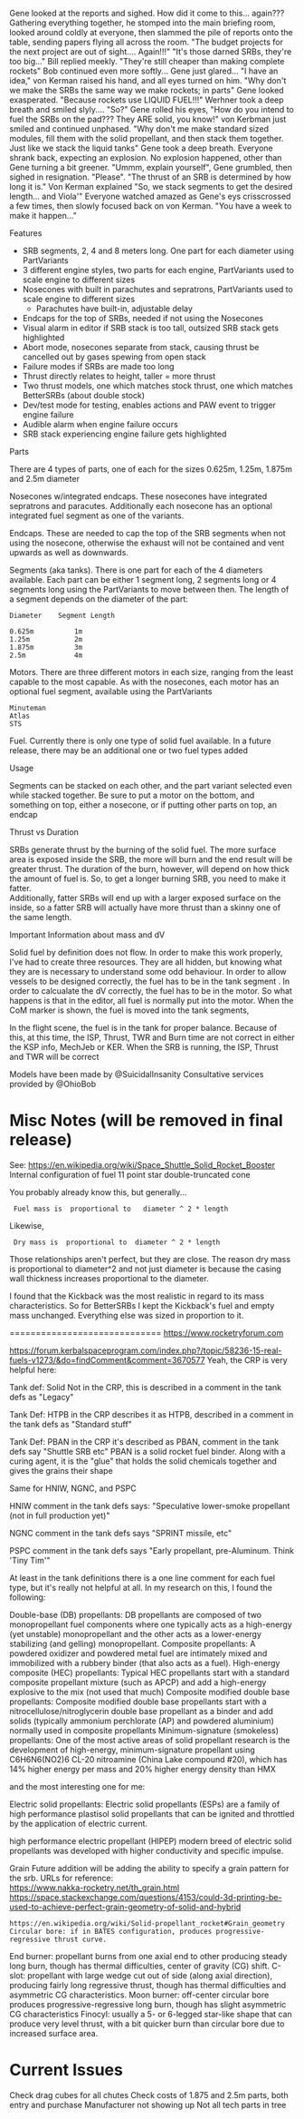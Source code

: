 
Gene looked at the reports and sighed. How did it come to this... again???
Gathering everything together, he stomped into the main briefing room, looked around coldly at everyone, then slammed the pile of reports onto the table, sending papers flying all across the room.
"The budget projects for the next project are out of sight.... Again!!!"
"It's those darned SRBs, they're too big..." Bill replied meekly.
"They're still cheaper than making complete rockets" Bob continued even more softly...
Gene just glared...
"I have an idea," von Kerman raised his hand, and all eyes turned on him. "Why don't we make the SRBs the same way we make rockets; in parts"
Gene looked exasperated. "Because rockets use LIQUID FUEL!!!"
Werhner took a deep breath and smiled slyly....
"So?"
Gene rolled his eyes, "How do you intend to fuel the SRBs on the pad???  They ARE solid, you know!"
von Kerbman just smiled and continued unphased.
"Why don't me make standard sized modules, fill them with the solid propellant, and then stack them together. Just like we stack the liquid tanks"
Gene took a deep breath.  Everyone shrank back, expecting an explosion.  No explosion happened, other than Gene turning a bit greener.
"Ummm, explain yourself", Gene grumbled, then sighed in resignation. "Please".
"The thrust of an SRB is determined by how long it is." Von Kerman explained  "So, we stack segments to get the desired length... and Viola'"
Everyone watched amazed as Gene's eys crisscrossed a few times, then slowly focused back on von Kerman.
"You have a week to make it happen..." 


Features

* SRB segments, 2, 4 and 8 meters long.  One part for each diameter using PartVariants
* 3 different engine styles, two parts for each engine, PartVariants used to scale engine to different sizes
* Nosecones with built in parachutes and sepratrons, PartVariants used to scale engine to different sizes
	* Parachutes have built-in, adjustable delay
* Endcaps for the top of SRBs, needed if not using the Nosecones
* Visual alarm in editor if SRB stack is too tall, outsized SRB stack gets highlighted
* Abort mode, nosecones separate from stack, causing thrust be cancelled out by gases spewing from open stack
* Failure modes if SRBs are made too long
* Thrust directly relates to height, taller = more thrust
* Two thrust models, one which matches stock thrust, one which matches BetterSRBs (about double stock)
* Dev/test mode for testing, enables actions and PAW event to trigger engine failure
* Audible alarm when engine failure occurs
* SRB stack experiencing engine failure gets highlighted

Parts

There are 4 types of parts, one of each for the sizes 0.625m, 1.25m, 1.875m and 2.5m diameter

Nosecones w/integrated endcaps.  These nosecones have integrated sepratrons and paracutes.  Additionally each nosecone has an optional integrated fuel segment as one of the variants.

Endcaps.  These are needed to cap the top of the SRB segments when not using the nosecone, otherwise the exhaust will not be contained and vent upwards as well as downwards.

Segments (aka tanks).  There is one part for each of the 4 diameters available.  Each part can be either 1 segment long, 2 segments long or 4 segments long using the PartVariants to move between then.  The length of a segment depends on the diameter of the part:

	Diameter	Segment Length

	0.625m			1m
	1.25m			2m
	1.875m			3m
	2.5m			4m

Motors.  There are three different motors in each size, ranging from the least capable to the most capable.  As with the nosecones, each motor has an optional fuel segment, available using the PartVariants
	
	Minuteman 
	Atlas
	STS

Fuel.  Currently there is only one type of solid fuel available.  In a future release, there may be an additional one or two fuel types added

Usage

Segments can be stacked on each other, and the part variant selected even while stacked together.  Be sure to put a motor on the bottom, and something on top, either a nosecone, or if putting other parts on top, an endcap

Thrust vs Duration

SRBs generate thrust by the burning of the solid fuel.  The more surface area is exposed inside the SRB, the more will burn and the end result will be greater thrust.
The duration of the burn, however, will depend on how thick the amount of fuel is.  So, to get a longer burning SRB, you need to make it fatter.  
Additionally, fatter SRBs will end up with a larger exposed surface on the inside, so a fatter SRB will actually have  more thrust than a skinny one of the same length.


Important Information about mass and dV

Solid fuel by definition does not flow.  In order to make this work properly, I've had to create three resources.  They are all hidden, but knowing what they are is necessary to understand some odd behaviour.
In order to allow vessels to be designed correctly, the fuel has to be in the tank segment .  In order to calcualate the dV correctly, the fuel has to be in the motor.
So what happens is that in the editor, all fuel is normally put into the motor.  When the CoM marker is shown, the fuel is moved into the tank segments,

In the flight scene, the fuel is in the tank for proper balance.  Because of this, at this time, the ISP, Thrust, TWR and Burn time are not correct in either the KSP info, MechJeb or KER.  When the SRB is running, the ISP, Thrust and TWR will be correct


Models have been made by @SuicidalInsanity
Consultative services provided by @OhioBob

Misc Notes (will be removed in final release)
=============================================

See: https://en.wikipedia.org/wiki/Space_Shuttle_Solid_Rocket_Booster
	Internal configuration of fuel
		11 point star
		double-truncated cone

You probably already know this, but generally...

     Fuel mass is  proportional to   diameter ^ 2 * length

Likewise,

     Dry mass is  proportional to  diameter ^ 2 * length

Those relationships aren't perfect, but they are close.  The reason dry mass is proportional to diameter^2 and not just diameter is because the casing wall thickness increases proportional to the diameter.

I found that the Kickback was the most realistic in regard to its mass characteristics.  So for BetterSRBs I kept the Kickback's fuel and empty mass unchanged.  Everything else was sized in proportion to it.

=============================
https://www.rocketryforum.com


https://forum.kerbalspaceprogram.com/index.php?/topic/58236-15-real-fuels-v1273/&do=findComment&comment=3670577
Yeah, the CRP is very helpful here:

Tank def: Solid         Not in the CRP, this is described in a comment in the tank defs as "Legacy"

Tank Def:  HTPB       in the CRP describes it as HTPB, described in a comment in the tank defs as "Standard stuff"

Tank Def: PBAN        in the CRP it's described as PBAN, comment in the tank defs say "Shuttle SRB etc"
PBAN is a solid rocket fuel binder. Along with a curing agent, it is the "glue" that holds the solid chemicals together and gives the grains their shape
 

Same for HNIW, NGNC, and PSPC

HNIW comment in the tank defs says: "Speculative lower-smoke propellant (not in full production yet)"

NGNC comment in the tank defs says "SPRINT missile, etc"

PSPC comment in the tank defs says "Early propellant, pre-Aluminum. Think 'Tiny Tim'"


At least in the tank definitions there is a one line comment for each fuel type, but it's really not helpful at all. In my research on this, I found the following:

Double-base (DB) propellants: DB propellants are composed of two monopropellant fuel components where one typically acts as a high-energy (yet unstable) monopropellant and the other acts as a lower-energy stabilizing (and gelling) monopropellant.
Composite propellants: A powdered oxidizer and powdered metal fuel are intimately mixed and immobilized with a rubbery binder (that also acts as a fuel).
High-energy composite (HEC) propellants: Typical HEC propellants start with a standard composite propellant mixture (such as APCP) and add a high-energy explosive to the mix (not used that much)
Composite modified double base propellants: Composite modified double base propellants start with a nitrocellulose/nitroglycerin double base propellant as a binder and add solids (typically ammonium perchlorate (AP) and powdered aluminium) normally used in composite propellants
Minimum-signature (smokeless) propellants: One of the most active areas of solid propellant research is the development of high-energy, minimum-signature propellant using C6H6N6(NO2)6 CL-20 nitroamine (China Lake compound #20), which has 14% higher energy per mass and 20% higher energy density than HMX

and the most interesting one for me:

Electric solid propellants: Electric solid propellants (ESPs) are a family of high performance plastisol solid propellants that can be ignited and throttled by the application of electric current.

high performance electric propellant (HIPEP)  modern breed of electric solid propellants was developed with higher conductivity and specific impulse.


Grain
Future addition will be adding the ability to specify a grain pattern for the srb.
URLs for reference:  
	https://www.nakka-rocketry.net/th_grain.html
	https://space.stackexchange.com/questions/4153/could-3d-printing-be-used-to-achieve-perfect-grain-geometry-of-solid-and-hybrid

	https://en.wikipedia.org/wiki/Solid-propellant_rocket#Grain_geometry
	Circular bore: if in BATES configuration, produces progressive-regressive thrust curve.
End burner: propellant burns from one axial end to other producing steady long burn, though has thermal difficulties, center of gravity (CG) shift.
C-slot: propellant with large wedge cut out of side (along axial direction), producing fairly long regressive thrust, though has thermal difficulties and asymmetric CG characteristics.
Moon burner: off-center circular bore produces progressive-regressive long burn, though has slight asymmetric CG characteristics
Finocyl: usually a 5- or 6-legged star-like shape that can produce very level thrust, with a bit quicker burn than circular bore due to increased surface area.


Current Issues
==============

Check drag cubes for all chutes
Check costs of 1.875 and 2.5m parts, both entry and purchase
Manufacturer not showing up
Not all tech parts in tree
